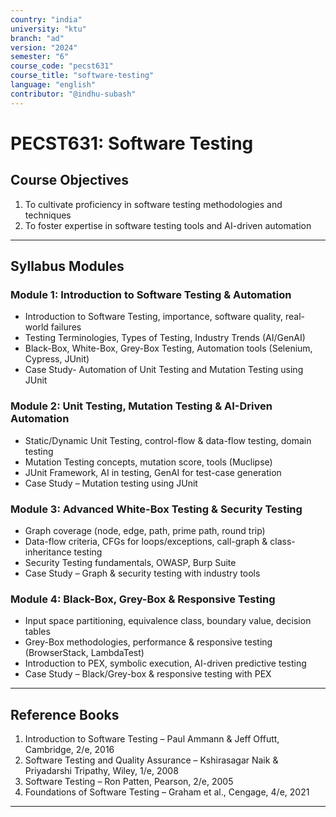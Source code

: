 ```yaml
---
country: "india"
university: "ktu"
branch: "ad"
version: "2024"
semester: "6"
course_code: "pecst631"
course_title: "software-testing"
language: "english"
contributor: "@indhu-subash"
---
```


# PECST631: Software Testing  

## Course Objectives

1. To cultivate proficiency in software testing methodologies and techniques  
2. To foster expertise in software testing tools and AI-driven automation  

---

## Syllabus Modules

### Module 1: Introduction to Software Testing & Automation
- Introduction to Software Testing, importance, software quality, real-world failures  
- Testing Terminologies, Types of Testing, Industry Trends (AI/GenAI)  
- Black-Box, White-Box, Grey-Box Testing, Automation tools (Selenium, Cypress, JUnit)  
- Case Study- Automation of Unit Testing and Mutation Testing using JUnit  

### Module 2: Unit Testing, Mutation Testing & AI-Driven Automation
- Static/Dynamic Unit Testing, control-flow & data-flow testing, domain testing  
- Mutation Testing concepts, mutation score, tools (Muclipse)  
- JUnit Framework, AI in testing, GenAI for test-case generation  
- Case Study – Mutation testing using JUnit  

### Module 3: Advanced White-Box Testing & Security Testing
- Graph coverage (node, edge, path, prime path, round trip)  
- Data-flow criteria, CFGs for loops/exceptions, call-graph & class-inheritance testing  
- Security Testing fundamentals, OWASP, Burp Suite  
- Case Study – Graph & security testing with industry tools  

### Module 4: Black-Box, Grey-Box & Responsive Testing
- Input space partitioning, equivalence class, boundary value, decision tables  
- Grey-Box methodologies, performance & responsive testing (BrowserStack, LambdaTest)  
- Introduction to PEX, symbolic execution, AI-driven predictive testing  
- Case Study – Black/Grey-box & responsive testing with PEX  

---

## Reference Books

1. Introduction to Software Testing – Paul Ammann & Jeff Offutt, Cambridge, 2/e, 2016  
2. Software Testing and Quality Assurance – Kshirasagar Naik & Priyadarshi Tripathy, Wiley, 1/e, 2008  
3. Software Testing – Ron Patten, Pearson, 2/e, 2005  
4. Foundations of Software Testing – Graham et al., Cengage, 4/e, 2021  

---

